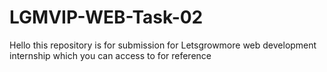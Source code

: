 # LGMVIP-WEB-Task-02
Hello this repository is for submission for Letsgrowmore web development internship which you can access to for reference
